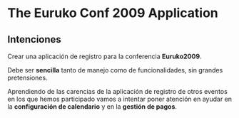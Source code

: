 The Euruko Conf 2009 Application
===

Intenciones
---

Crear una aplicación de registro para la conferencia **Euruko2009**.

Debe ser **sencilla** tanto de manejo como de funcionalidades, sin grandes pretensiones.

Aprendiendo de las carencias de la aplicación de registro de otros eventos en los que hemos participado vamos a intentar poner atención en ayudar en la **configuración de calendario** y en la **gestión de pagos**.